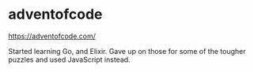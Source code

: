 # adventofcode
https://adventofcode.com/

Started learning Go, and Elixir. Gave up on those for some of the tougher puzzles and used JavaScript instead.